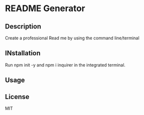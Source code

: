 # README Generator 


## Description
Create a professional Read me by using the command line/terminal


## INstallation 
Run npm init -y and npm i inquirer in the integrated terminal.

## Usage

## License
MIT
